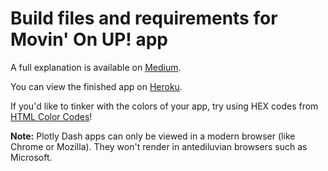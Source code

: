 # Build files and requirements for Movin' On UP! app

A full explanation is available on [Medium](https://medium.com/@austinlasseter/how-to-deploy-a-simple-plotly-dash-app-to-heroku-622a2216eb73).

You can view the finished app on [Heroku](https://flying-dog.herokuapp.com/).

If you'd like to tinker with the colors of your app, try using HEX codes from [HTML Color Codes](https://htmlcolorcodes.com/)!  

**Note:** Plotly Dash apps can only be viewed in a modern browser (like Chrome or Mozilla). They won't render in antediluvian browsers such as Microsoft.
